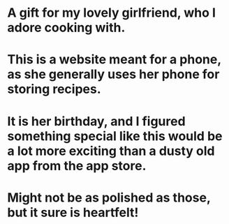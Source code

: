 # A gift for my lovely girlfriend, who I adore cooking with. 
# This is a website meant for a phone, as she generally uses her phone for storing recipes.
# It is her birthday, and I figured something special like this would be a lot more exciting than a dusty old app from the app store.
# Might not be as polished as those, but it sure is heartfelt!